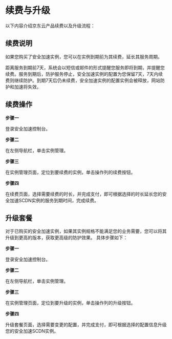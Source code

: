 # 续费与升级

以下内容介绍京东云产品续费以及升级流程：

## 续费说明

如果您购买了安全加速实例，您可以在实例到期前为其续费，延长其服务周期。


距离服务到期前7天，系统会以短信或邮件的形式提醒您服务即将到期，并提醒您续费。服务到期后，防护服务停止，安全加速实例的配置为您保留7天，7天内续费则继续防护。到期7天后仍未续费，安全加速实例的配置实例会被释放，网站防护和加速将失效。

## 续费操作

**步骤一**


登录安全加速控制台。

**步骤二**

在左侧导航栏，单击实例管理。

**步骤三**

在实例管理页面，定位到要续费的实例，单击操作列的续费按钮。

**步骤四**

在续费页面，选择需要续费的时长，并完成支付，即可根据选择的时长延长您的安全加速SCDN实例的服务到期时间，完成续费。


## 升级套餐

对于已购买的安全加速实例，如果其实例规格不能满足您的业务需要，您可以将其升级到更高的版本，获取更高级的防护效果。
具体步骤如下：

**步骤一**


登录安全加速控制台。

**步骤二**

在左侧导航栏，单击实例管理。

**步骤三**

在实例管理页面，定位到要升级的实例，单击操作列的升级按钮。

**步骤四**

升级套餐页面，选择需要变更的配置，并完成支付，即可根据选择的配置信息升级您的安全加速SCDN实例。
